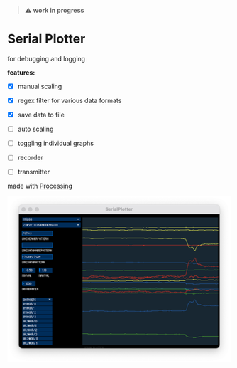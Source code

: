 > :warning: **work in progress**

# Serial Plotter
for  debugging and logging

**features:**
* [x] manual scaling
* [x] regex filter for various data formats
* [x] save data to file
* [ ] auto scaling
* [ ] toggling individual graphs
* [ ] recorder
* [ ] transmitter


made with [Processing](https://github.com/processing/processing) 

![](screen.png)
